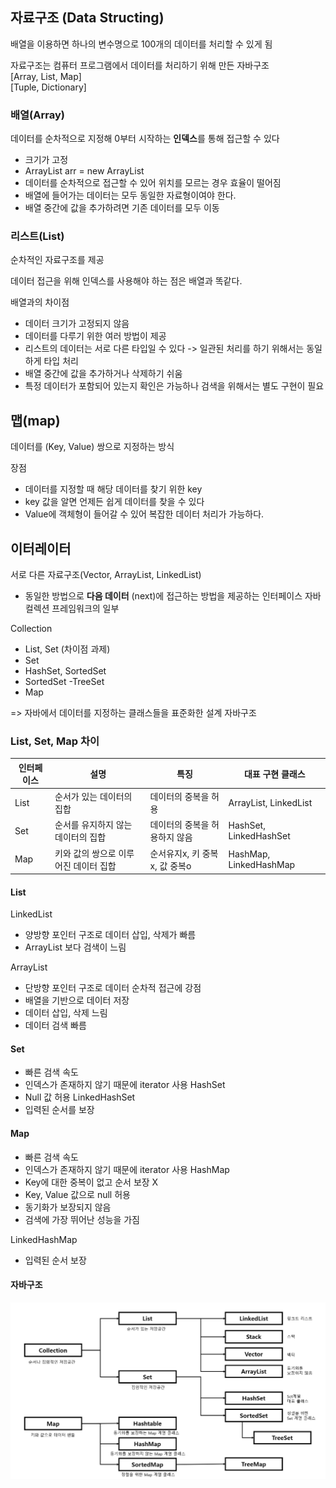 ## 자료구조 (Data Structing)

배열을 이용하면 하나의 변수명으로 100개의 데이터를 처리할 수 있게 됨

자료구조는 컴퓨터 프로그램에서 데이터를 처리하기 위해 만든 자바구조  
[Array, List, Map]  
[Tuple, Dictionary]

### 배열(Array)
데이터를 순차적으로 지정해 0부터 시작하는 **인덱스**를 통해 접근할 수 있다

- 크기가 고정
- ArrayList arr = new ArrayList<String>
- 데이터를 순차적으로 접근할 수 있어 위치를 모르는 경우 효율이 떨어짐
- 배열에 들어가는 데이터는 모두 동일한 자료형이여야 한다.
- 배열 중간에 값을 추가하려면 기존 데이터를 모두 이동


### 리스트(List)

순차적인 자료구조를 제공

데이터 접근을 위해 인덱스를 사용해야 하는 점은 배열과 똑같다.

배열과의 차이점
- 데이터 크기가 고정되지 않음
- 데이터를 다루기 위한 여러 방법이 제공
- 리스트의 데이터는 서로 다른 타입일 수 있다 -> 일관된 처리를 하기 위해서는 동일하게 타입 처리
- 배열 중간에 값을 추가하거나 삭제하기 쉬움
- 특정 데이터가 포함되어 있는지 확인은 가능하나 검색을 위해서는 별도 구현이 필요

## 맵(map)

데이터를 (Key, Value) 쌍으로 지정하는 방식

장점
- 데이터를 지정할 때 해당 데이터를 찾기 위한 key
- key 값을 알면 언제든 쉽게 데이터를 찾을 수 있다
- Value에 객체형이 들어갈 수 있어 복잡한 데이터 처리가 가능하다.


## 이터레이터

서로 다른 자료구조(Vector, ArrayList, LinkedList)
- 동일한 방법으로 **다음 데이터** (next)에 접근하는 방법을 제공하는 인터페이스 자바 컬렉션 프레임워크의 일부


Collection
- List, Set (차이점 과제)
- Set
 - HashSet, SortedSet
 - SortedSet
  -TreeSet
- Map

=> 자바에서 데이터를 지정하는 클래스들을 표준화한 설계 자바구조


### List, Set, Map 차이

| 인터페이스 | 설명 | 특징          | 대표 구현 클래스 |
|-------|---|-------------|---|
| List  | 순서가 있는 데이터의 집합 | 데이터의 중복을 허용 | ArrayList, LinkedList |
| Set   | 순서를 유지하지 않는 데이터의 집합 | 데이터의 중복을 허용하지 않음 | HashSet, LinkedHashSet |
| Map   | 키와 값의 쌍으로 이루어진 데이터 집합 | 순서유지x, 키 중복x, 값 중복o | HashMap, LinkedHashMap |

#### List
LinkedList
- 양방향 포인터 구조로 데이터 삽입, 삭제가 빠름
- ArrayList 보다 검색이 느림

ArrayList
- 단방향 포인터 구조로 데이터 순차적 접근에 강점
- 배열을 기반으로 데이터 저장
- 데이터 삽입, 삭제 느림
- 데이터 검색  빠름

#### Set
- 빠른 검색 속도
- 인덱스가 존재하지 않기 때문에 iterator 사용
  HashSet
- Null 값 허용
  LinkedHashSet
- 입력된 순서를 보장

#### Map
- 빠른 검색 속도
- 인덱스가 존재하지 않기 때문에 iterator 사용
HashMap
- Key에 대한 중복이 없고 순서 보장 X
- Key, Value 값으로 null 허용
- 동기화가 보장되지 않음
- 검색에 가장 뛰어난 성능을 가짐

LinkedHashMap
- 입력된 순서 보장

#### 자바구조
![img.png](img.png)